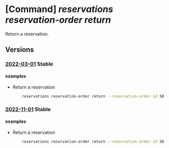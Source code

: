# [Command] _reservations reservation-order return_

Return a reservation.

## Versions

### [2022-03-01](/Resources/mgmt-plane/L3Byb3ZpZGVycy9taWNyb3NvZnQuY2FwYWNpdHkvcmVzZXJ2YXRpb25vcmRlcnMve30vcmV0dXJu/2022-03-01.xml) **Stable**

<!-- mgmt-plane /providers/microsoft.capacity/reservationorders/{}/return 2022-03-01 -->

#### examples

- Return a reservation
    ```bash
        reservations reservation-order return --reservation-order-id 50000000-aaaa-bbbb-cccc-200000000000 --return-reason mockReason --scope Reservation --quantity 1 --reservation-id /providers/microsoft.capacity/reservationOrders/50000000-aaaa-bbbb-cccc-200000000000/reservations/30000000-aaaa-bbbb-cccc-200000000011 --session-id 40000000-aaaa-bbbb-cccc-200000000012
    ```

### [2022-11-01](/Resources/mgmt-plane/L3Byb3ZpZGVycy9taWNyb3NvZnQuY2FwYWNpdHkvcmVzZXJ2YXRpb25vcmRlcnMve30vcmV0dXJu/2022-11-01.xml) **Stable**

<!-- mgmt-plane /providers/microsoft.capacity/reservationorders/{}/return 2022-11-01 -->

#### examples

- Return a reservation
    ```bash
        reservations reservation-order return --reservation-order-id 50000000-aaaa-bbbb-cccc-200000000000 --return-reason mockReason --scope Reservation --quantity 1 --reservation-id /providers/microsoft.capacity/reservationOrders/50000000-aaaa-bbbb-cccc-200000000000/reservations/30000000-aaaa-bbbb-cccc-200000000011 --session-id 40000000-aaaa-bbbb-cccc-200000000020
    ```
